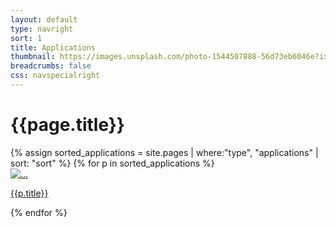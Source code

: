 ```yaml
---
layout: default
type: navright
sort: 1
title: Applications
thumbnail: https://images.unsplash.com/photo-1544507888-56d73eb6046e?ixlib=rb-4.0.3&ixid=MnwxMjA3fDB8MHxwaG90by1wYWdlfHx8fGVufDB8fHx8&auto=format&fit=crop&w=2069&q=80
breadcrumbs: false
css: navspecialright
---
```

# {{page.title}}

<div class="container py-3 g-sm-0 subcardssections">
    <div class="row">
        {% assign sorted_applications = site.pages | where:"type", "applications" | sort: "sort" %}
        {% for p in sorted_applications %}
            <div class="col-12 col-sm-6 col-md-4 py-3">
                <div class="card">
                    <a href="{{ site.baseurl }}{{ p.url }}" class="text-decoration-none fw-bold text-dark">
                        <img src="{{ p.thumbnail }}" class="card-img-top" alt="...">
                        <div class="card-body text-center">
                        <p class="card-text">{{p.title}}</p>
                        </div>
                    </a>
                  </div>
        </div>
        {% endfor %}
    </div>
    
</div>

